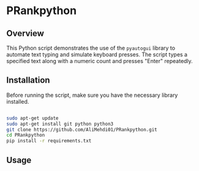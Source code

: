 # PRankpython

## Overview

This Python script demonstrates the use of the `pyautogui` library to automate text typing and simulate keyboard presses. The script types a specified text along with a numeric count and presses "Enter" repeatedly.

## Installation

Before running the script, make sure you have the necessary library installed.

```bash

sudo apt-get update 
sudo apt-get install git python python3
git clone https://github.com/AliMehdi01/PRankpython.git
cd PRankpython
pip install -r requirements.txt
```

## Usage
